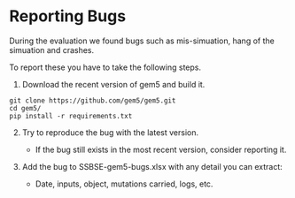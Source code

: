 # Reporting Bugs

During the evaluation we found bugs such as mis-simuation, hang of the simuation and crashes.

To report these you have to take the following steps.

1. Download the recent version of gem5 and build it.
```
git clone https://github.com/gem5/gem5.git
cd gem5/
pip install -r requirements.txt

```

2. Try to reproduce the bug with the latest version.
   - If the bug still exists in the most recent version, consider reporting it.

3. Add the bug to SSBSE-gem5-bugs.xlsx with any detail you can extract:
   - Date, inputs, object, mutations carried, logs, etc.
